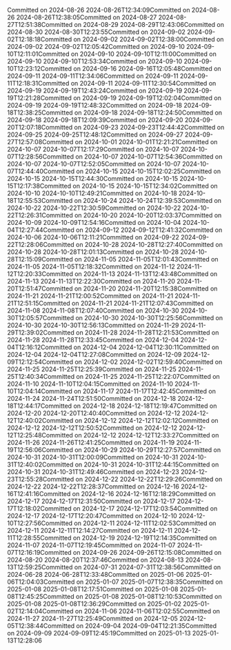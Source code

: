 Committed on 2024-08-26 2024-08-26T12:34:09Committed on 2024-08-26 2024-08-26T12:38:05Committed on 2024-08-27 2024-08-27T12:51:38Committed on 2024-08-29 2024-08-29T12:43:06Committed on 2024-08-30 2024-08-30T12:23:55Committed on 2024-09-02 2024-09-02T12:18:18Committed on 2024-09-02 2024-09-02T12:38:00Committed on 2024-09-02 2024-09-02T12:05:42Committed on 2024-09-10 2024-09-10T12:11:01Committed on 2024-09-10 2024-09-10T12:11:00Committed on 2024-09-10 2024-09-10T12:53:34Committed on 2024-09-10 2024-09-10T12:23:12Committed on 2024-09-16 2024-09-16T12:05:48Committed on 2024-09-11 2024-09-11T12:34:06Committed on 2024-09-11 2024-09-11T12:18:31Committed on 2024-09-11 2024-09-11T12:30:54Committed on 2024-09-19 2024-09-19T12:43:24Committed on 2024-09-19 2024-09-19T12:21:28Committed on 2024-09-19 2024-09-19T12:02:04Committed on 2024-09-19 2024-09-19T12:48:32Committed on 2024-09-18 2024-09-18T12:38:25Committed on 2024-09-18 2024-09-18T12:24:50Committed on 2024-09-18 2024-09-18T12:09:39Committed on 2024-09-20 2024-09-20T12:07:18Committed on 2024-09-23 2024-09-23T12:44:42Committed on 2024-09-25 2024-09-25T12:48:12Committed on 2024-09-27 2024-09-27T12:57:08Committed on 2024-10-01 2024-10-01T12:21:21Committed on 2024-10-07 2024-10-07T12:17:29Committed on 2024-10-07 2024-10-07T12:28:56Committed on 2024-10-07 2024-10-07T12:54:36Committed on 2024-10-07 2024-10-07T12:52:05Committed on 2024-10-07 2024-10-07T12:44:40Committed on 2024-10-15 2024-10-15T12:02:25Committed on 2024-10-15 2024-10-15T12:44:30Committed on 2024-10-15 2024-10-15T12:17:38Committed on 2024-10-15 2024-10-15T12:34:02Committed on 2024-10-10 2024-10-10T12:49:21Committed on 2024-10-18 2024-10-18T12:55:53Committed on 2024-10-24 2024-10-24T12:39:53Committed on 2024-10-22 2024-10-22T12:30:59Committed on 2024-10-22 2024-10-22T12:26:31Committed on 2024-10-20 2024-10-20T12:03:37Committed on 2024-10-09 2024-10-09T12:54:16Committed on 2024-10-04 2024-10-04T12:27:44Committed on 2024-09-12 2024-09-12T12:41:32Committed on 2024-10-06 2024-10-06T12:11:21Committed on 2024-09-22 2024-09-22T12:28:06Committed on 2024-10-28 2024-10-28T12:27:40Committed on 2024-10-28 2024-10-28T12:01:13Committed on 2024-10-28 2024-10-28T12:15:09Committed on 2024-11-05 2024-11-05T12:01:43Committed on 2024-11-05 2024-11-05T12:18:32Committed on 2024-11-12 2024-11-12T12:20:33Committed on 2024-11-13 2024-11-13T12:43:48Committed on 2024-11-13 2024-11-13T12:22:30Committed on 2024-11-20 2024-11-20T12:51:47Committed on 2024-11-20 2024-11-20T12:15:38Committed on 2024-11-21 2024-11-21T12:00:52Committed on 2024-11-21 2024-11-21T12:51:15Committed on 2024-11-21 2024-11-21T12:07:43Committed on 2024-11-08 2024-11-08T12:07:40Committed on 2024-10-30 2024-10-30T12:05:57Committed on 2024-10-30 2024-10-30T12:25:56Committed on 2024-10-30 2024-10-30T12:56:13Committed on 2024-11-29 2024-11-29T12:39:02Committed on 2024-11-28 2024-11-28T12:21:53Committed on 2024-11-28 2024-11-28T12:33:45Committed on 2024-12-04 2024-12-04T12:16:12Committed on 2024-12-04 2024-12-04T12:30:11Committed on 2024-12-04 2024-12-04T12:27:08Committed on 2024-12-09 2024-12-09T12:12:54Committed on 2024-12-02 2024-12-02T12:59:40Committed on 2024-11-25 2024-11-25T12:25:39Committed on 2024-11-25 2024-11-25T12:40:34Committed on 2024-11-25 2024-11-25T12:22:07Committed on 2024-11-10 2024-11-10T12:04:15Committed on 2024-11-10 2024-11-10T12:04:14Committed on 2024-11-17 2024-11-17T12:42:45Committed on 2024-11-24 2024-11-24T12:51:50Committed on 2024-12-18 2024-12-18T12:44:17Committed on 2024-12-18 2024-12-18T12:19:47Committed on 2024-12-20 2024-12-20T12:40:40Committed on 2024-12-12 2024-12-12T12:40:02Committed on 2024-12-12 2024-12-12T12:02:12Committed on 2024-12-12 2024-12-12T12:50:52Committed on 2024-12-12 2024-12-12T12:25:48Committed on 2024-12-12 2024-12-12T12:33:27Committed on 2024-11-26 2024-11-26T12:41:25Committed on 2024-11-19 2024-11-19T12:56:06Committed on 2024-10-29 2024-10-29T12:27:57Committed on 2024-10-31 2024-10-31T12:00:09Committed on 2024-10-31 2024-10-31T12:40:02Committed on 2024-10-31 2024-10-31T12:44:15Committed on 2024-10-31 2024-10-31T12:49:46Committed on 2024-12-23 2024-12-23T12:55:28Committed on 2024-12-22 2024-12-22T12:29:26Committed on 2024-12-22 2024-12-22T12:28:37Committed on 2024-12-16 2024-12-16T12:41:16Committed on 2024-12-16 2024-12-16T12:18:29Committed on 2024-12-17 2024-12-17T12:31:50Committed on 2024-12-17 2024-12-17T12:18:02Committed on 2024-12-17 2024-12-17T12:03:54Committed on 2024-12-17 2024-12-17T12:20:47Committed on 2024-12-10 2024-12-10T12:27:56Committed on 2024-12-11 2024-12-11T12:02:53Committed on 2024-12-11 2024-12-11T12:14:27Committed on 2024-12-11 2024-12-11T12:28:55Committed on 2024-12-19 2024-12-19T12:14:35Committed on 2024-11-07 2024-11-07T12:19:45Committed on 2024-11-07 2024-11-07T12:16:19Committed on 2024-09-26 2024-09-26T12:15:08Committed on 2024-08-20 2024-08-20T12:37:46Committed on 2024-08-13 2024-08-13T12:59:25Committed on 2024-07-31 2024-07-31T12:38:56Committed on 2024-06-28 2024-06-28T12:33:48Committed on 2025-01-06 2025-01-06T12:04:03Committed on 2025-01-07 2025-01-07T12:38:35Committed on 2025-01-08 2025-01-08T12:17:51Committed on 2025-01-08 2025-01-08T12:45:25Committed on 2025-01-08 2025-01-08T12:10:53Committed on 2025-01-08 2025-01-08T12:36:29Committed on 2025-01-02 2025-01-02T12:14:04Committed on 2024-11-06 2024-11-06T12:02:55Committed on 2024-11-27 2024-11-27T12:25:49Committed on 2024-12-05 2024-12-05T12:38:44Committed on 2024-09-04 2024-09-04T12:21:35Committed on 2024-09-09 2024-09-09T12:45:19Committed on 2025-01-13 2025-01-13T12:28:06